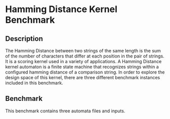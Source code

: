 # Hamming Distance Kernel Benchmark

## Description

The Hamming Distance between two strings of the same length is the sum of the number of characters that differ at each position in the pair of strings. It is a scoring kernel used in a variety of applications. A Hamming Distance kernel automaton is a finite state machine that recognizes strings within a configured hamming distance of a comparison string. In order to explore the design space of this kernel, there are three different benchmark instances included in this benchmark.

## Benchmark

This benchmark contains three automata files and inputs.